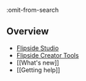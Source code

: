 :omit-from-search

## Overview

* [Flipside Studio](/docs/2021.1/studio)
* [Flipside Creator Tools](/docs/2021.1/creator-tools)
* [[What's new]]
* [[Getting help]]
